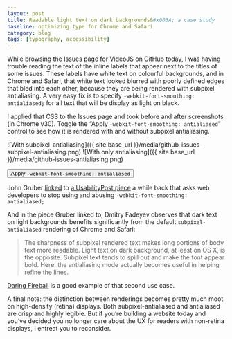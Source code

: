 ```yaml
---
layout: post
title: Readable light text on dark backgrounds&#x003A; a case study
baseline: optimizing type for Chrome and Safari
category: blog
tags: [typography, accessibility]
---
```


While browsing the [Issues](https://github.com/videojs/video.js/issues) page for [VideoJS](http://www.videojs.com) on GitHub today, I was having trouble reading the text of the inline labels that appear next to the titles of some issues. These labels have white text on colourful backgrounds, and in Chrome and Safari, that white text looked blurred with poorly defined edges that bled into each other, because they are being rendered with subpixel antialiasing. A very easy fix is to specify `-webkit-font-smoothing: antialiased;` for all text that will be display as light on black.

I applied that CSS to the Issues page and took before and after screenshots (in Chrome v30). Toggle the “Apply `-webkit-font-smoothing: antialiased`” control to see how it is rendered with and without subpixel antialiasing.

![With subpixel-antialiasing]({{ site.base_url }}/media/github-issues-subpixel-antialiasing.png)
![With only antialiasing]({{ site.base_url }}/media/github-issues-antialiasing.png)

<button class="image-comparison-toggle" data-text-toggled="Restore default font smoothing">Apply <code>-webkit-font-smoothing: antialiased</code></button>

John Gruber [linked](http://daringfireball.net/linked/2012/11/14/font-smoothing) to [a UsabilityPost piece](http://www.usabilitypost.com/2012/11/05/stop-fixing-font-smoothing/) a while back that asks web developers to stop using and abusing `-webkit-font-smoothing: antialiased;`

And in the piece Gruber linked to, Dmitry Fadeyev observes that  dark text on light backgrounds benefits significantly from the default `subpixel-antialiased` rendering of Chrome and Safari:

> The sharpness of subpixel rendered text makes long portions of body text more readable. Light text on dark background, at least on OS X, is the opposite. Subpixel text tends to spill out and make the font appear bold. Here, the antialiasing mode actually becomes useful in helping refine the lines.

[Daring Fireball](http://daringfireball.net) is a good example of that second use case.

A final note: the distinction between renderings becomes pretty much moot on high-density (retina) displays. Both subpixel-antialiased and antialiased are crisp and highly legible. But if you’re building a website today and you’ve decided you no longer care about the UX for readers with non-retina displays, I entreat you to reconsider.
